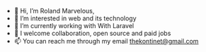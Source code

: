 - 👋 Hi, I’m Roland Marvelous,
- 👀 I’m interested in web and its technology
- 🌱 I’m currently working with With Laravel
- 💞️ I welcome collaboration, open source and paid jobs
- 📫 You can reach me through my email thekontinet@gmail.com
